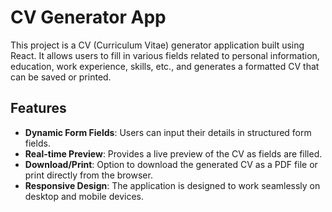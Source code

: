 # CV Generator App

This project is a CV (Curriculum Vitae) generator application built using React. It allows users to fill in various fields related to personal information, education, work experience, skills, etc., and generates a formatted CV that can be saved or printed.

## Features

- **Dynamic Form Fields**: Users can input their details in structured form fields.
- **Real-time Preview**: Provides a live preview of the CV as fields are filled.
- **Download/Print**: Option to download the generated CV as a PDF file or print directly from the browser.
- **Responsive Design**: The application is designed to work seamlessly on desktop and mobile devices.

